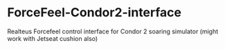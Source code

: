 # ForceFeel-Condor2-interface
Realteus Forcefeel control interface for Condor 2 soaring simulator (might work with Jetseat cushion also)
